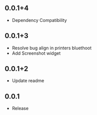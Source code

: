 ## 0.0.1+4

- Dependency Compatibility

## 0.0.1+3

- Resolve bug align in printers bluethoot
- Add Screenshot widget

## 0.0.1+2

- Update readme

## 0.0.1

- Release
